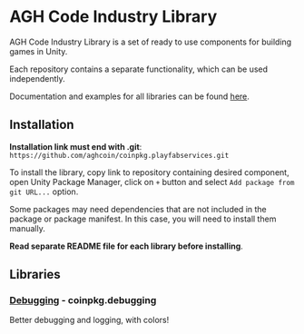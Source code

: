 # AGH Code Industry Library

AGH Code Industry Library is a set of ready to use components for building games in Unity.

Each repository contains a separate functionality, which can be used independently.

Documentation and examples for all libraries can be found [here](https://aghcoin.github.io/articles/get_started/introduction.html).

## Installation

**Installation link must end with .git**: `https://github.com/aghcoin/coinpkg.playfabservices.git`

To install the library, copy link to repository containing desired component, open Unity Package Manager, click on `+` button and select `Add package from git URL...` option.

Some packages may need dependencies that are not included in the package or package manifest. In this case, you will need to install them manually.

**Read separate README file for each library before installing**.

## Libraries

### [Debugging](https://github.com/aghcoin/coinpkg.debugging.git) - coinpkg.debugging
Better debugging and logging, with colors!
